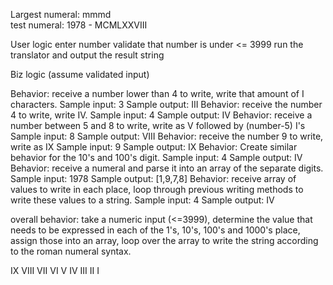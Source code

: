Largest numeral: mmmd  
test numeral: 1978  - MCMLXXVIII


User logic
enter number
validate that number is under <= 3999
run the translator and output the result string

Biz logic (assume validated input)


Behavior: receive a number lower than 4 to write, write that amount of I characters.
  Sample input: 3
  Sample output: III
Behavior: receive the number 4 to write, write IV.
  Sample input: 4
  Sample output: IV
Behavior: receive a number between 5 and 8 to write, write as V followed by (number-5) I's
  Sample input: 8
  Sample output: VIII
Behavior: receive the number 9 to write, write as IX
  Sample input: 9
  Sample output: IX
Behavior: Create similar behavior for the 10's and 100's digit.
  Sample input: 4
  Sample output: IV
Behavior: receive a numeral and parse it into an array of the separate digits.
  Sample input: 1978
  Sample output: [1,9,7,8]
Behavior: receive array of values to write in each place, loop through previous writing methods to write these values to a string.
  Sample input: 4
  Sample output: IV



overall behavior: take a numeric input (<=3999), determine the value that needs to be expressed in each of the 1's, 10's, 100's and 1000's place, assign those into an array, loop over the array to write the string according to the roman numeral syntax.


IX
VIII
VII
VI
V
IV
III
II
I
